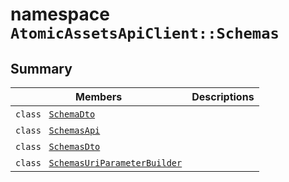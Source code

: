 # namespace `AtomicAssetsApiClient::Schemas` 

## Summary

 Members                                | Descriptions                                
----------------------------------------|---------------------------------------------
`class ` [`SchemaDto`](AtomicAssetsApiClient--Schemas--SchemaDto.md) | 
`class ` [`SchemasApi`](AtomicAssetsApiClient--Schemas--SchemasApi.md) | 
`class ` [`SchemasDto`](AtomicAssetsApiClient--Schemas--SchemasDto.md) | 
`class ` [`SchemasUriParameterBuilder`](AtomicAssetsApiClient--Schemas--SchemasUriParameterBuilder.md) | 

